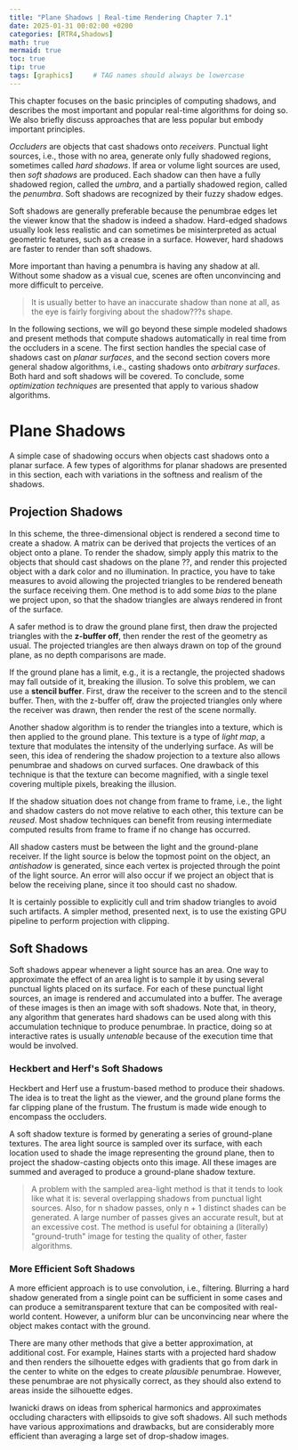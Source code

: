 ```yaml
---
title: "Plane Shadows | Real-time Rendering Chapter 7.1"
date: 2025-01-31 00:02:00 +0200
categories: [RTR4,Shadows]
math: true
mermaid: true
toc: true
tip: true
tags: [graphics]     # TAG names should always be lowercase
---
```

This chapter focuses on the basic principles of computing shadows, and describes the most important and popular real-time algorithms for doing so. We also briefly discuss approaches that are less popular but embody important principles.

*Occluders* are objects that cast shadows onto *receivers*. Punctual light sources, i.e., those with no area, generate only fully shadowed regions, sometimes called *hard shadows*. If area or volume light sources are used, then *soft shadows* are produced. Each shadow can then have a fully shadowed region, called the *umbra*, and a partially shadowed region, called the *penumbra*. Soft shadows are recognized by their fuzzy shadow edges.

Soft shadows are generally preferable because the penumbrae edges let the viewer know that the shadow is indeed a shadow. Hard-edged shadows usually look less realistic and can sometimes be misinterpreted as actual geometric features, such as a crease in a surface. However, hard shadows are faster to render than soft shadows.

More important than having a penumbra is having any shadow at all. Without some shadow as a visual cue, scenes are often unconvincing and more difficult to perceive.

> It is usually better to have an inaccurate shadow than none at all, as the eye is fairly forgiving about the shadow???s shape. 

In the following sections, we will go beyond these simple modeled shadows and present methods that compute shadows automatically in real time from the occluders in a scene. The first section handles the special case of shadows cast on *planar surfaces*, and the second section covers more general shadow algorithms, i.e., casting shadows onto *arbitrary surfaces*. Both hard and soft shadows will be covered. To conclude, some *optimization techniques* are presented that apply to various shadow algorithms.

# Plane Shadows

A simple case of shadowing occurs when objects cast shadows onto a planar surface.
A few types of algorithms for planar shadows are presented in this section, each with variations in the softness and realism of the shadows.

## Projection Shadows

In this scheme, the three-dimensional object is rendered a second time to create a shadow.
A matrix can be derived that projects the vertices of an object onto a plane. To render the shadow, simply apply this matrix to the objects that should cast shadows on the plane ??, and render this projected object with a dark color and no illumination. In practice, you have to take measures to avoid allowing the projected triangles to be rendered beneath the surface receiving them. One method is to add some *bias* to the plane we project upon, so that the shadow triangles are always rendered in front of the surface.

A safer method is to draw the ground plane first, then draw the projected triangles with the **z-buffer off**, then render the rest of the geometry as usual. The projected triangles are then always drawn on top of the ground plane, as no depth comparisons are made.

If the ground plane has a limit, e.g., it is a rectangle, the projected shadows may fall outside of it, breaking the illusion. To solve this problem, we can use a **stencil buffer**. First, draw the receiver to the screen and to the stencil buffer. Then, with the z-buffer off, draw the projected triangles only where the receiver was drawn, then render the rest of the scene normally.

Another shadow algorithm is to render the triangles into a texture, which is then applied to the ground plane. This texture is a type of *light map*, a texture that modulates the intensity of the underlying surface. As will be seen, this idea of rendering the shadow projection to a texture also allows penumbrae and shadows on curved surfaces. One drawback of this technique is that the texture can become magnified, with a single texel covering multiple pixels, breaking the illusion.

If the shadow situation does not change from frame to frame, i.e., the light and shadow casters do not move relative to each other, this texture can be *reused*. Most shadow techniques can benefit from reusing intermediate computed results from frame to frame if no change has occurred.

All shadow casters must be between the light and the ground-plane receiver. If the light source is below the topmost point on the object, an *antishadow* is generated, since each vertex is projected through the point of the light source. An error will also occur if we project an object that is below the receiving plane, since it too should cast no shadow.

It is certainly possible to explicitly cull and trim shadow triangles to avoid such artifacts. A simpler method, presented next, is to use the existing GPU pipeline to perform projection with clipping.

## Soft Shadows

Soft shadows appear whenever a light source has an area. One way to approximate the effect of an area light is to sample it by using several punctual lights placed on its surface. For each of these punctual light sources, an image is rendered and accumulated into a buffer. The average of these images is then an image with soft shadows. Note that, in theory, any algorithm that generates hard shadows can be used along with this accumulation technique to produce penumbrae. In practice, doing so at interactive rates is usually *untenable* because of the execution time that would be involved.

### Heckbert and Herf's Soft Shadows

Heckbert and Herf use a frustum-based method to produce their shadows. The idea is to treat the light as the viewer, and the ground plane forms the far clipping plane of the frustum. The frustum is made wide enough to encompass the occluders.

A soft shadow texture is formed by generating a series of ground-plane textures.
The area light source is sampled over its surface, with each location used to shade the image representing the ground plane, then to project the shadow-casting objects onto this image. All these images are summed and averaged to produce a ground-plane shadow texture.

> A problem with the sampled area-light method is that it tends to look like what it is: several overlapping shadows from punctual light sources. Also, for n shadow passes, only n + 1 distinct shades can be generated. A large number of passes gives an accurate result, but at an excessive cost. 
> The method is useful for obtaining a (literally) "ground-truth" image for testing the quality of other, faster algorithms.

### More Efficient Soft Shadows

A more efficient approach is to use convolution, i.e., filtering. Blurring a hard shadow generated from a single point can be sufficient in some cases and can produce a semitransparent texture that can be composited with real-world content. However, a uniform blur can be unconvincing near where the object makes contact with the ground.

There are many other methods that give a better approximation, at additional cost. For example, Haines starts with a projected hard shadow and then renders the silhouette edges with gradients that go from dark in the center to white on the edges to create *plausible* penumbrae. However, these penumbrae are not physically correct, as they should also extend to areas inside the silhouette edges. 

Iwanicki draws on ideas from spherical harmonics and approximates occluding characters with ellipsoids to give soft shadows. All such methods have various approximations and drawbacks, but are considerably more efficient than averaging a large set of drop-shadow images.